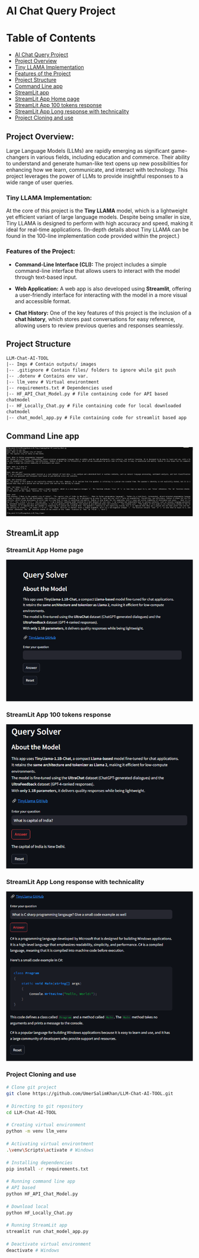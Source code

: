 # AI Chat Query Project 

# Table of Contents

- [AI Chat Query Project](#ai-chat-query-project)
- [Project Overview](#project-overview)
- [Tiny LLAMA Implementation](#tiny-llama-implementation)
- [Features of the Project](#features-of-the-project)
- [Project Structure](#project-structure)
- [Command Line app](#command-line-app)
- [StreamLit app](#streamlit-app)
- [StreamLit App Home page](#streamlit-app-home-page)
- [StreamLit App 100 tokens response](#streamlit-app-100-tokens-response)
- [StreamLit App Long response with technicality](#streamlit-app-long-response-with-technicality)
- [Project Cloning and use](#project-cloning-and-use)


## Project Overview:

Large Language Models (LLMs) are rapidly emerging as significant game-changers in various fields, including education and commerce. Their ability to understand and generate human-like text opens up new possibilities for enhancing how we learn, communicate, and interact with technology. This project leverages the power of LLMs to provide insightful responses to a wide range of user queries.

### Tiny LLAMA Implementation:

At the core of this project is the **Tiny LLAMA** model, which is a lightweight yet efficient variant of large language models. Despite being smaller in size, Tiny LLAMA is designed to perform with high accuracy and speed, making it ideal for real-time applications. (In-depth details about Tiny LLAMA can be found in the 100-line implementation code provided within the project.)

### Features of the Project:

- **Command-Line Interface (CLI):** The project includes a simple command-line interface that allows users to interact with the model through text-based input.

- **Web Application:** A web app is also developed using **Streamlit**, offering a user-friendly interface for interacting with the model in a more visual and accessible format.

- **Chat History:** One of the key features of this project is the inclusion of a **chat history**, which stores past conversations for easy reference, allowing users to review previous queries and responses seamlessly.

## Project Structure 
```
LLM-Chat-AI-TOOL
|-- Imgs # Contain outputs/ images
|-- .gitignore # Contain files/ folders to ignore while git push 
|-- .dotenv # Contains env var.
|-- llm_venv # Virtual environtment
|-- requirements.txt # Dependencies used
|-- HF_API_Chat_Model.py # File containing code for API based chatmodel
|-- HF_Locally_Chat.py # File containing code for local downloaded chatmodel
|-- chat_model_app.py # File containing code for streamlit based app
```

## Command Line app
![CMD APP](Imgs/Command_Line_output.png)

## StreamLit app

### StreamLit App Home page
![StreamLit APP Home page](Imgs/App_home_page.png)

### StreamLit App 100 tokens response 
![StreamLit App 100 tokens response](Imgs/App_prompt_answer.png)

### StreamLit App Long response with technicality 
![StreamLit App Long response with technicality](Imgs/App_prompt_answer_2.png)

### Project Cloning and use 
```bash
# Clone git project 
git clone https://github.com/UmerSalimKhan/LLM-Chat-AI-TOOL.git

# Directing to git repository
cd LLM-Chat-AI-TOOL

# Creating virtual environment
python -m venv llm_venv

# Activating virtual environtment
.\venv\Scripts\activate # Windows

# Installing dependencies
pip install -r requirements.txt

# Running command line app
# API based
python HF_API_Chat_Model.py

# Download local
python HF_Locally_Chat.py

# Running StreamLit app
streamlit run chat_model_app.py

# Deactivate virtual environment
deactivate # Windows
```
